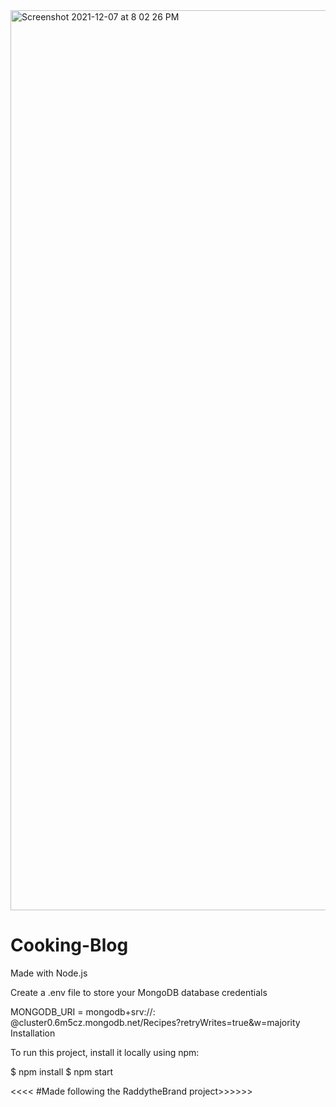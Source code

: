 



<img width="1440" alt="Screenshot 2021-12-07 at 8 02 26 PM" src="https://user-images.githubusercontent.com/31167851/145051731-57983c05-8486-49df-a09f-a2196f7aa51d.png">





# Cooking-Blog
Made with Node.js


Create a .env file to store your MongoDB database credentials

MONGODB_URI = mongodb+srv://<username>:<password> @cluster0.6m5cz.mongodb.net/Recipes?retryWrites=true&w=majority
Installation



To run this project, install it locally using npm:

$ npm install
$ npm start
  
  
  
  
 <<<< #Made following the RaddytheBrand project>>>>>>

